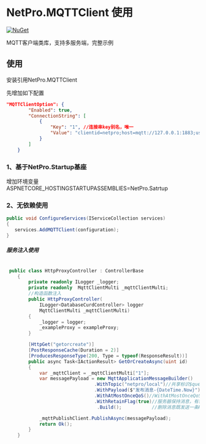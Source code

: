 
# NetPro.MQTTClient 使用
 [![NuGet](https://img.shields.io/nuget/v/NetPro.MQTTClient.svg)](https://nuget.org/packages/NetPro.MQTTClient)

MQTT客户端类库，支持多服务端，完整示例
## 使用
安装引用NetPro.MQTTClient

先增加如下配置

```json
"MQTTClientOption": {
		"Enabled": true,
		"ConnectionString": [
			{
				"Key": "1", //连接串key别名，唯一
				"Value": "clientid=netpro;host=mqtt://127.0.0.1:1883;username=netpro;password=netpro;timeout=5000;keepalive=120;cleansession=true;" //别名key对应的连接串
			}
		]
	}
```
### 1、基于NetPro.Startup基座

增加环境变量
ASPNETCORE_HOSTINGSTARTUPASSEMBLIES=NetPro.Satrtup 

### 2、无依赖使用

```csharp
public void ConfigureServices(IServiceCollection services)
{ 
   services.AddMQTTClient(configuration);      
}
```

##### 服务注入使用
```csharp 

 public class HttpProxyController : ControllerBase
    {
        private readonly ILogger _logger;
        private readonly  MqttClientMulti _mqttClientMulti;
        //构造函数注入
        public HttpProxyController(
            ILogger<DatabaseCurdController> logger
            MqttClientMulti _mqttClientMulti)
        {
            _logger = logger;
            _exampleProxy = exampleProxy;
        }

        [HttpGet("getorcreate")]
        [PostResponseCache(Duration = 2)]
        [ProducesResponseType(200, Type = typeof(ResponseResult))]
        public async Task<IActionResult> GetOrCreateAsync(uint id)
        {
            var _mqttClient = _mqttClientMulti["1"];
            var messagePayload = new MqttApplicationMessageBuilder()
                                .WithTopic("netpro/local")//共享标识$queue和$share
                                .WithPayload($"发布消息-{DateTime.Now}")
                                .WithAtMostOnceQoS()//WithAtMostOnceQoS:Level0ithAtLeastOnceQoS:Level1;WithExactlyOnceQoS:Level2
                                .WithRetainFlag(true)//服务器保持消息，有客户端连接此主题后一条消息；一个主题保留一条消息；
                                 .Build();           //删除消息既发送一条Payload为0的消息即可。

            _mqttPublishClient.PublishAsync(messagePayload);
            return Ok();
        }
    }
```
